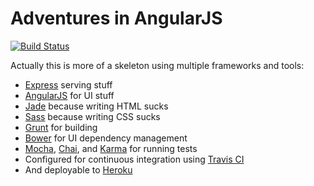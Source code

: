 # Adventures in AngularJS
[![Build Status](https://travis-ci.org/geordanr/angular_playground.svg?branch=master)](https://travis-ci.org/geordanr/angular_playground)

Actually this is more of a skeleton using multiple frameworks and tools:
- [Express](http://expressjs.com) serving stuff
- [AngularJS](https://angularjs.org/) for UI stuff
- [Jade](http://jade-lang.com/) because writing HTML sucks
- [Sass](http://sass-lang.com/) because writing CSS sucks
- [Grunt](http://gruntjs.com/) for building
- [Bower](http://bower.io/) for UI dependency management
- [Mocha](https://visionmedia.github.io/mocha/), [Chai](http://chaijs.com/), and [Karma](https://karma-runner.github.io) for running tests
- Configured for continuous integration using [Travis CI](https://travis-ci.org/)
- And deployable to [Heroku](http://heroku.com/)
